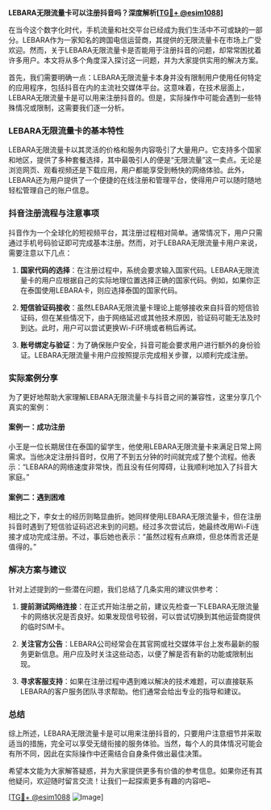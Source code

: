 **LEBARA无限流量卡可以注册抖音吗？深度解析[[TG💪+ @esim1088](https://t.me/s/esim1088)]**

在当今这个数字化时代，手机流量和社交平台已经成为我们生活中不可或缺的一部分。LEBARA作为一家知名的跨国电信运营商，其提供的无限流量卡在市场上广受欢迎。然而，关于LEBARA无限流量卡是否能用于注册抖音的问题，却常常困扰着许多用户。本文将从多个角度深入探讨这一问题，并为大家提供实用的解决方案。

首先，我们需要明确一点：LEBARA无限流量卡本身并没有限制用户使用任何特定的应用程序，包括抖音在内的主流社交媒体平台。这意味着，在技术层面上，LEBARA无限流量卡是可以用来注册抖音的。但是，实际操作中可能会遇到一些特殊情况或限制，这需要我们逐一分析。

### LEBARA无限流量卡的基本特性

LEBARA无限流量卡以其灵活的价格和服务内容吸引了大量用户。它支持多个国家和地区，提供了多种套餐选择，其中最吸引人的便是“无限流量”这一卖点。无论是浏览网页、观看视频还是下载应用，用户都能享受到畅快的网络体验。此外，LEBARA还为用户提供了一个便捷的在线注册和管理平台，使得用户可以随时随地轻松管理自己的账户信息。

### 抖音注册流程与注意事项

抖音作为一个全球化的短视频平台，其注册过程相对简单。通常情况下，用户只需通过手机号码验证即可完成基本注册。然而，对于LEBARA无限流量卡用户来说，需要注意以下几点：

1. **国家代码的选择**：在注册过程中，系统会要求输入国家代码。LEBARA无限流量卡的用户应根据自己的实际地理位置选择正确的国家代码。例如，如果你正在泰国使用LEBARA卡，则应选择泰国的国家代码。

2. **短信验证码接收**：虽然LEBARA无限流量卡理论上能够接收来自抖音的短信验证码，但在某些情况下，由于网络延迟或其他技术原因，验证码可能无法及时到达。此时，用户可以尝试更换Wi-Fi环境或者稍后再试。

3. **账号绑定与验证**：为了确保账户安全，抖音可能会要求用户进行额外的身份验证。LEBARA无限流量卡用户应按照提示完成相关步骤，以顺利完成注册。

### 实际案例分享

为了更好地帮助大家理解LEBARA无限流量卡与抖音之间的兼容性，这里分享几个真实的案例：

#### 案例一：成功注册

小王是一位长期居住在泰国的留学生，他使用LEBARA无限流量卡来满足日常上网需求。当他决定注册抖音时，仅用了不到五分钟的时间就完成了整个流程。他表示：“LEBARA的网络速度非常快，而且没有任何障碍，让我顺利地加入了抖音大家庭。”

#### 案例二：遇到困难

相比之下，李女士的经历则略显曲折。她同样使用LEBARA无限流量卡，但在注册抖音时遇到了短信验证码迟迟未到的问题。经过多次尝试后，她最终改用Wi-Fi连接才成功完成注册。不过，事后她也表示：“虽然过程有点麻烦，但总体而言还是值得的。”

### 解决方案与建议

针对上述提到的一些潜在问题，我们总结了几条实用的建议供参考：

1. **提前测试网络连接**：在正式开始注册之前，建议先检查一下LEBARA无限流量卡的网络状况是否良好。如果发现信号较弱，可以尝试切换到其他运营商提供的临时SIM卡。

2. **关注官方公告**：LEBARA公司经常会在其官网或社交媒体平台上发布最新的服务更新信息。用户应及时关注这些动态，以便了解是否有新的功能或限制出现。

3. **寻求客服支持**：如果在注册过程中遇到难以解决的技术难题，可以直接联系LEBARA的客户服务团队寻求帮助。他们通常会给出专业的指导和建议。

### 总结

综上所述，LEBARA无限流量卡是可以用来注册抖音的，只要用户注意细节并采取适当的措施，完全可以享受无缝衔接的服务体验。当然，每个人的具体情况可能会有所不同，因此在实际操作中还需结合自身条件做出最佳决策。

希望本文能为大家解答疑惑，并为大家提供更多有价值的参考信息。如果你还有其他疑问，欢迎随时留言交流！让我们一起探索更多有趣的内容吧~

[[TG💪+ @esim1088](https://t.me/s/esim1088) ![Image](https://i.postimg.cc/4NQfJmqS/Snipaste-2025-05-13-00-14-12.png)]